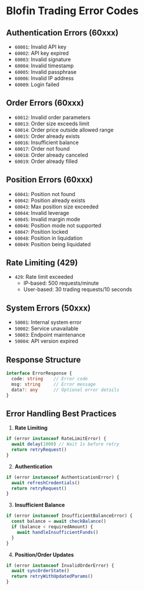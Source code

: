 # Blofin Trading Error Codes

## Authentication Errors (60xxx)
- `60001`: Invalid API key
- `60002`: API key expired
- `60003`: Invalid signature
- `60004`: Invalid timestamp
- `60005`: Invalid passphrase
- `60006`: Invalid IP address
- `60009`: Login failed

## Order Errors (60xxx)
- `60012`: Invalid order parameters
- `60013`: Order size exceeds limit
- `60014`: Order price outside allowed range
- `60015`: Order already exists
- `60016`: Insufficient balance
- `60017`: Order not found
- `60018`: Order already canceled
- `60019`: Order already filled

## Position Errors (60xxx)
- `60041`: Position not found
- `60042`: Position already exists
- `60043`: Max position size exceeded
- `60044`: Invalid leverage
- `60045`: Invalid margin mode
- `60046`: Position mode not supported
- `60047`: Position locked
- `60048`: Position in liquidation
- `60049`: Position being liquidated

## Rate Limiting (429)
- `429`: Rate limit exceeded
  - IP-based: 500 requests/minute
  - User-based: 30 trading requests/10 seconds

## System Errors (50xxx)
- `50001`: Internal system error
- `50002`: Service unavailable
- `50003`: Endpoint maintenance
- `50004`: API version expired

## Response Structure
```typescript
interface ErrorResponse {
  code: string    // Error code
  msg: string     // Error message
  data?: any      // Optional error details
}
```

## Error Handling Best Practices

1. **Rate Limiting**
```typescript
if (error instanceof RateLimitError) {
  await delay(1000) // Wait 1s before retry
  return retryRequest()
}
```

2. **Authentication**
```typescript
if (error instanceof AuthenticationError) {
  await refreshCredentials()
  return retryRequest()
}
```

3. **Insufficient Balance**
```typescript
if (error instanceof InsufficientBalanceError) {
  const balance = await checkBalance()
  if (balance < requiredAmount) {
    await handleInsufficientFunds()
  }
}
```

4. **Position/Order Updates**
```typescript
if (error instanceof InvalidOrderError) {
  await syncOrderState()
  return retryWithUpdatedParams()
}
```